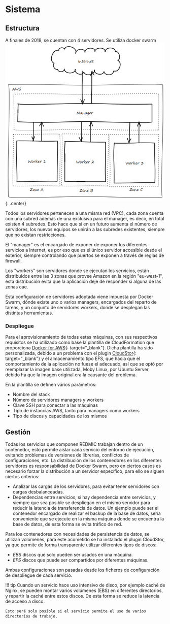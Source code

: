 # Sistema


## Estructura
A finales de 2018, se cuentan con 4 servidores. Se utiliza docker swarm
![servers_infrastructure](images/servers_infrastructure.png){: .center}

Todos los servidores pertenecen a una misma red (VPC), cada zona cuenta con una subred además de una exclusiva para el manager, es decir, en total existen 4 subredes. Esto hace que si en un futuro aumenta el número de servidores, los nuevos equipos se unirán a las subredes existentes, siempre que no existan restricciones.

El "manager" es el encargado de exponer de exponer los diferentes servicios a Internet, es por eso que es el único servidor accesible desde el exterior, siempre controlando que puertos se exponen a través de reglas de firewall.

Los "workers" son servidores donde se ejecutan los servicios, están distribuidos entre las 3 zonas que provee Amazon en la región "eu-west-1", esta distribución evita que la aplicación deje de responder si alguna de las zonas cae.

Esta configuración de servidores adoptada viene impuesta por Docker Swarm, dónde existe uno o varios managers, encargados del reparto de tareas, y un conjunto de servidores workers, donde se desplegan las distintas herramientas.

### Despliegue
Para el aprovisionamiento de todas estas máquinas, con sus respectivos requisitos se ha utilizado como base la plantilla de CloudFormation que proporciona [Docker for AWS](https://docs.docker.com/docker-for-aws){: target="_blank"}. Dicha plantilla ha sido personalizada, debido a un problema con el plugin [CloudStor](https://docs.docker.com/docker-for-aws/persistent-data-volumes){: target="_blank"} y el almacenamiento tipo EFS, que hacia que el comportamiento de la aplicación no fuese el adecuado, así que se optó por reemplazar la imagen base utilizada, Moby Linux, por Ubuntu Server, debido ha que la imagen original era la causante del problema.

En la plantilla se definen varios parámetros:

* Nombre del stack
* Número de servidores managers y workers
* Clave SSH para conectar a las máquinas
* Tipo de instancias AWS, tanto para managers como workers
* Tipo de discos y capacidades de los mismos

## Gestión
Todas los servicios que componen REDMIC trabajan dentro de un contenedor, esto permite aislar cada servicio del entorno de ejecución, evitando problemas de versiones de librerías, conflictos de configuraciones, etc. La distribución de los contenedores en los diferentes servidores es responsabilidad de Docker Swarm, pero en ciertos casos es necesario forzar la distribución a un servidor específico, para ello se siguen ciertos criterios:

* Analizar las cargas de los servidores, para evitar tener servidores con cargas desbalanceadas.
* Dependencias entre servicios, si hay dependencia entre servicios, y siempre que sea posible se despliegan en el mismo servidor para reducir la latencia de transferencia de datos. Un ejemplo puede ser el contenedor encargado de realizar el backup de la base de datos, sería conveniente que se ejecute en la misma máquina donde se encuentra la base de datos, de esta forma se evita tráfico de red.

Para los contenedores con necesidades de persistencia de datos, se utilizan volúmenes, para este acometido se ha instalado el plugin CloudStor, ya que permite de forma transparente utilizar diferentes tipos de discos:

* *EBS* discos que solo pueden ser usados en una máquina.
* *EFS* discos que puede ser compartidos por diferentes máquinas.

Ambas configuraciones son pasadas desde los ficheros de configuración de despliegue de cada servicio.



!!! tip
    Cuando un servicio hace uso intensivo de disco, por ejemplo caché de Nginx, se pueden montar varios volúmenes (EBS) en diferentes directorios, y repartir la caché entre estos discos. De esta forma se reduce la latencia de acceso a disco.

    Esto será solo posible si el servicio permite el uso de varios directorios de trabajo.
